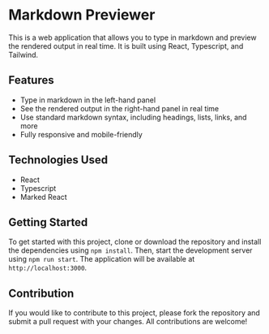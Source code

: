 # Markdown Previewer

This is a web application that allows you to type in markdown and preview the rendered output in real time. It is built using React, Typescript, and Tailwind.

## Features

- Type in markdown in the left-hand panel
- See the rendered output in the right-hand panel in real time
- Use standard markdown syntax, including headings, lists, links, and more
- Fully responsive and mobile-friendly

## Technologies Used

- React
- Typescript
- Marked React

## Getting Started

To get started with this project, clone or download the repository and install the dependencies using `npm install`. Then, start the development server using `npm run start`. The application will be available at `http://localhost:3000`.

## Contribution

If you would like to contribute to this project, please fork the repository and submit a pull request with your changes. All contributions are welcome!
